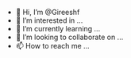 - 👋 Hi, I’m @Gireeshf
- 👀 I’m interested in ...
- 🌱 I’m currently learning ...
- 💞️ I’m looking to collaborate on ...
- 📫 How to reach me ...

<!---
Gireeshf/Gireeshf is a ✨ special ✨ repository because its `README.md` (this file) appears on your GitHub profile.
You can click the Preview link to take a look at your changes.
--->
